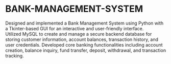 # BANK-MANAGEMENT-SYSTEM
 Designed and implemented a Bank Management System using Python with a Tkinter-based GUI for an  interactive and user-friendly interface.  
 Utilized MySQL to create and manage a secure backend database for storing customer information,  account balances, transaction history, and user credentials.
 Developed core banking functionalities including account creation, balance inquiry, fund transfer, deposit, withdrawal, and transaction tracking.
